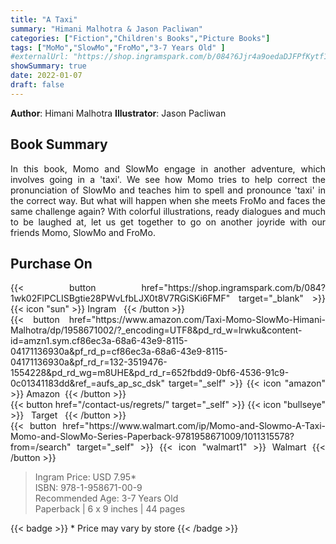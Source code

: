 ```yaml
---
title: "A Taxi"
summary: "Himani Malhotra & Jason Pacliwan"
categories: ["Fiction","Children's Books","Picture Books"]
tags: ["MoMo","SlowMo","FroMo","3-7 Years Old" ]
#externalUrl: "https://shop.ingramspark.com/b/084?6Jjr4a9oedaDJFPfKytf1LvKUUDUXW5AIJUdB7cwUpO"
showSummary: true
date: 2022-01-07
draft: false
---
```

<div class="flex flex-wrap">

**Author**:&nbsp;Himani&nbsp;Malhotra **Illustrator**:&nbsp;Jason&nbsp;Pacliwan

<div align="justify">

## Book Summary
In this book, Momo and SlowMo engage in another adventure, which involves going in a 'taxi'. We see how Momo tries to help correct the pronunciation of SlowMo and teaches him to spell and pronounce 'taxi' in the correct way. But what will happen when she meets FroMo and faces the same challenge again? With colorful illustrations, ready dialogues and much to be laughed at, let us get together to go on another joyride with our friends Momo, SlowMo and FroMo.

## Purchase  On

<div class="flex flex-wrap">

<div>
<div class=" mt-3 ">
{{< button href="https://shop.ingramspark.com/b/084?1wk02FlPCLISBgtie28PWvLfbLJX0t8V7RGiSKi6FMF" target="_blank" >}}
{{< icon "sun" >}}&nbsp;Ingram&nbsp;&nbsp;
{{< /button >}}
</div>
<div class=" mt-3 ">
{{< button href="https://www.amazon.com/Taxi-Momo-SlowMo-Himani-Malhotra/dp/1958671002/?_encoding=UTF8&pd_rd_w=lrwku&content-id=amzn1.sym.cf86ec3a-68a6-43e9-8115-04171136930a&pf_rd_p=cf86ec3a-68a6-43e9-8115-04171136930a&pf_rd_r=132-3519476-1554228&pd_rd_wg=m8UHE&pd_rd_r=652fbdd9-0bf6-4536-91c9-0c01341183dd&ref_=aufs_ap_sc_dsk" target="_self" >}}
{{< icon "amazon" >}} Amazon&nbsp;
{{< /button >}}
</div>
</div>
<div>
<div class=" mt-3 ">
{{< button href="/contact-us/regrets/" target="_self" >}}
{{< icon "bullseye" >}} &nbsp;&nbsp;Target&nbsp;&nbsp;
{{< /button >}}
</div>
<div class=" mt-3 ">
{{< button href="https://www.walmart.com/ip/Momo-and-Slowmo-A-Taxi-Momo-and-SlowMo-Series-Paperback-9781958671009/1011315578?from=/search" target="_self" >}}
{{< icon "walmart1" >}} Walmart
{{< /button >}}
</div>
</div>
</div>



> Ingram Price: USD 7.95* <br>
> ISBN: 978-1-958671-00-9 <br>
> Recommended Age: 3-7 Years Old <br> 
> Paperback | 6 x 9 inches | 44 pages 

{{< badge >}}  * Price may vary by store {{< /badge >}}

</div>

</div>

